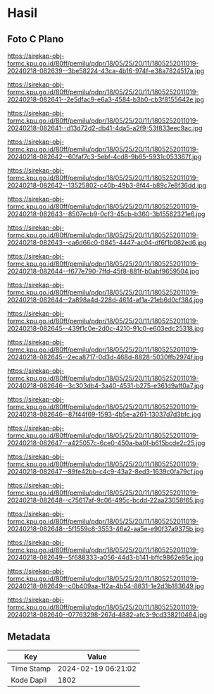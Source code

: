 # Hasil

## Foto C Plano

https://sirekap-obj-formc.kpu.go.id/80ff/pemilu/pdpr/18/05/25/20/11/1805252011019-20240218-082639--3be58224-43ca-4b16-974f-e38a7824517a.jpg

https://sirekap-obj-formc.kpu.go.id/80ff/pemilu/pdpr/18/05/25/20/11/1805252011019-20240218-082641--2e5dfac9-e6a3-4584-b3b0-cb3f8155642e.jpg

https://sirekap-obj-formc.kpu.go.id/80ff/pemilu/pdpr/18/05/25/20/11/1805252011019-20240218-082641--d13d72d2-db41-4da5-a2f9-53f833eec9ac.jpg

https://sirekap-obj-formc.kpu.go.id/80ff/pemilu/pdpr/18/05/25/20/11/1805252011019-20240218-082642--60faf7c3-5ebf-4cd8-9b65-5931c053367f.jpg

https://sirekap-obj-formc.kpu.go.id/80ff/pemilu/pdpr/18/05/25/20/11/1805252011019-20240218-082642--13525802-c40b-49b3-8f44-b89c7e8f36dd.jpg

https://sirekap-obj-formc.kpu.go.id/80ff/pemilu/pdpr/18/05/25/20/11/1805252011019-20240218-082643--8507ecb9-0cf3-45cb-b360-3b15562321e6.jpg

https://sirekap-obj-formc.kpu.go.id/80ff/pemilu/pdpr/18/05/25/20/11/1805252011019-20240218-082643--ca6d66c0-0845-4447-ac04-df6f1b082ed6.jpg

https://sirekap-obj-formc.kpu.go.id/80ff/pemilu/pdpr/18/05/25/20/11/1805252011019-20240218-082644--f677e790-7ffd-45f8-881f-b0abf9659504.jpg

https://sirekap-obj-formc.kpu.go.id/80ff/pemilu/pdpr/18/05/25/20/11/1805252011019-20240218-082644--2a898a4d-228d-4614-af1a-21eb6d0cf384.jpg

https://sirekap-obj-formc.kpu.go.id/80ff/pemilu/pdpr/18/05/25/20/11/1805252011019-20240218-082645--439f1c0e-2d0c-4210-91c0-e603edc25318.jpg

https://sirekap-obj-formc.kpu.go.id/80ff/pemilu/pdpr/18/05/25/20/11/1805252011019-20240218-082645--2eca8717-0d3d-468d-8828-5030ffb2974f.jpg

https://sirekap-obj-formc.kpu.go.id/80ff/pemilu/pdpr/18/05/25/20/11/1805252011019-20240218-082646--3c303db4-3a40-4531-b275-e361d9aff0a7.jpg

https://sirekap-obj-formc.kpu.go.id/80ff/pemilu/pdpr/18/05/25/20/11/1805252011019-20240218-082646--87f44f69-1593-4b5e-a261-13037d7d3bfc.jpg

https://sirekap-obj-formc.kpu.go.id/80ff/pemilu/pdpr/18/05/25/20/11/1805252011019-20240218-082647--a425057c-6ce0-450a-ba0f-b615bcde2c25.jpg

https://sirekap-obj-formc.kpu.go.id/80ff/pemilu/pdpr/18/05/25/20/11/1805252011019-20240218-082647--89fe42bb-c4c9-43a2-8ed3-1639c0fa79cf.jpg

https://sirekap-obj-formc.kpu.go.id/80ff/pemilu/pdpr/18/05/25/20/11/1805252011019-20240218-082648--c75617af-9c06-495c-bcdd-22aa23058f65.jpg

https://sirekap-obj-formc.kpu.go.id/80ff/pemilu/pdpr/18/05/25/20/11/1805252011019-20240218-082648--5f1559c8-3553-46a2-aa5e-e90f37a9375b.jpg

https://sirekap-obj-formc.kpu.go.id/80ff/pemilu/pdpr/18/05/25/20/11/1805252011019-20240218-082649--5f688333-a056-44d3-b141-bffc9862e85e.jpg

https://sirekap-obj-formc.kpu.go.id/80ff/pemilu/pdpr/18/05/25/20/11/1805252011019-20240218-082649--c0b409aa-1f2a-4b54-8831-1e2d3b183649.jpg

https://sirekap-obj-formc.kpu.go.id/80ff/pemilu/pdpr/18/05/25/20/11/1805252011019-20240218-082640--07763298-267d-4882-afc3-9cd338210464.jpg


## Metadata

| Key        | Value               |
| ---------- | ------------------- |
| Time Stamp | 2024-02-19 06:21:02 |
| Kode Dapil | 1802                |



